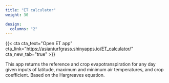 ```yaml
---
title: "ET calculator"
weight: 30

design:
  columns: "2"
---
```


{{< cta cta_text="Open ET app" cta_link="https://asianturfgrass.shinyapps.io/ET_calculator/" cta_new_tab="true" >}}

This app returns the reference and crop evapotranspiration for any day given inputs of latitude, maximum and minimum air temperatures, and crop coefficient. Based on the Hargreaves equation.

